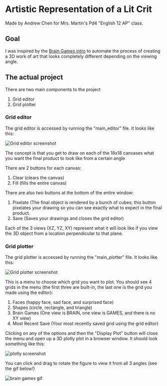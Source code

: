 # Artistic Representation of a Lit Crit
Made by Andrew Chen for Mrs. Martin's Pd4 "English 12 AP" class.

## Goal
I was inspired by the [Brain Games intro](https://www.youtube.com/watch?v=P7PCaoh_Ba0) to automate the process of creating a 3D work of art that looks completely different depending on the viewing angle.

## The actual project
There are two main components to the project
1. Grid editor
2. Grid plotter

### Grid editor
The grid editor is accessed by running the "main_editor" file. It looks like this:

![Grid editor screenshot](https://cdn.discordapp.com/attachments/734540453541838969/796514073122439238/Screen_Shot_2021-01-06_at_6.02.28_PM.png)

The concept is that you get to draw on each of the 18x18 canvases what you want the final product to look like from a certain angle

There are 2 buttons for each canvas: 
1. Clear (clears the canvas)
1. Fill (fills the entire canvas)

There are also two buttons at the bottom of the entire window:
1. Pixelate (The final object is rendered by a bunch of cubes; this button pixelates your drawing so you can see exactly what to expect in the final product.
2. Save (Saves your drawings and closes the grid editor)

Each of the 3 views (XZ, YZ, XY) represent what it will look like if you view the 3D object from a location perpendicular to that plane.

### Grid plotter
The grid plotter is accessed by running the "main_plotter" file. It looks like this:

![Grid plotter screenshot](https://cdn.discordapp.com/attachments/734540453541838969/796516197692473414/Screen_Shot_2021-01-06_at_6.10.53_PM.png)

This is a menu to choose which grid you want to plot. You should see 4 grids in the menu (the first three are built-in, the last one is the grid you made using the editor):
1. Faces (happy face, sad face, and surprised face)
2. Shapes (circle, rectangle, and triangle)
3. Brain Games (One view is BRAIN, one view is GAMES, and there is no XY view)
4. Most Recent Save (Your most recently saved grid using the grid editor)

Clicking on any of the options and then the "Display Plot" button will close the menu and open up a 3D plotly plot in a browser window. It should look something like this:

![plotly screenshot](https://cdn.discordapp.com/attachments/734540453541838969/796517457946214470/Screen_Shot_2021-01-06_at_6.15.57_PM.png)

You can click and drag to rotate the figure to view it from all 3 angles (see the gif below!)

![brain games gif](https://cdn.discordapp.com/attachments/734540453541838969/796518520510480434/brain_games.gif)

